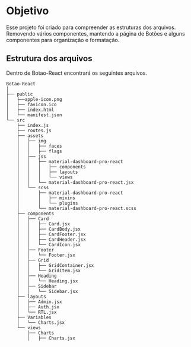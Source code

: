 # Objetivo

Esse projeto foi criado para compreender as estruturas dos arquivos. Removendo vários componentes, mantendo a página de Botões e alguns componentes para organização e formatação.

## Estrutura dos arquivos

Dentro de Botao-React encontrará os seguintes arquivos.
```
Botao-React
│
├── public
│   ├──apple-icon.png
│   ├── favicon.ico
│   ├── index.html
│   └── manifest.json
└── src
    ├── index.js
    ├── routes.js
    ├── assets
    │   ├── img
    │   │   ├── faces
    │   │   ├── flags
    │   ├── jss
    │   │   ├── material-dashboard-pro-react
    │   │   │   ├── components
    │   │   │   ├── layouts
    │   │   │   └── views
    │   │   └── material-dashboard-pro-react.jsx
    │   └── scss
    │       ├── material-dashboard-pro-react
    │       │   ├── mixins
    │       │   └── plugins
    │       └── material-dashboard-pro-react.scss
    ├── components
    │   ├── Card
    │   │   ├── Card.jsx
    │   │   ├── CardBody.jsx
    │   │   ├── CardFooter.jsx
    │   │   ├── CardHeader.jsx
    │   │   └── CardIcon.jsx
    │   ├── Footer
    │   │   └── Footer.jsx
    │   ├── Grid
    │   │   ├── GridContainer.jsx
    │   │   └── GridItem.jsx
    │   ├── Heading
    │   │   └── Heading.jsx
    │   ├── Sidebar
    │   │   └── Sidebar.jsx
    ├── layouts
    │   ├── Admin.jsx
    │   ├── Auth.jsx
    │   └── RTL.jsx
    ├── Variables
    │   └── Charts.jsx    
    └── views
        ├── Charts
        │   ├── Charts.jsx
```